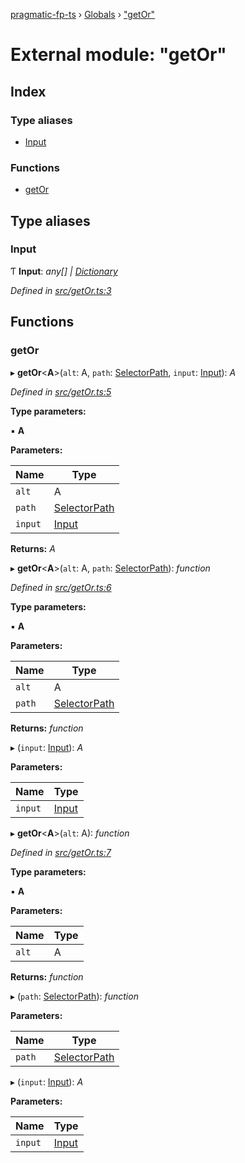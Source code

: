 [pragmatic-fp-ts](../README.md) › [Globals](../globals.md) › ["getOr"](_getor_.md)

# External module: "getOr"

## Index

### Type aliases

* [Input](_getor_.md#input)

### Functions

* [getOr](_getor_.md#getor)

## Type aliases

###  Input

Ƭ **Input**: *any[] | [Dictionary](_types_.md#dictionary)*

*Defined in [src/getOr.ts:3](https://github.com/hermann-p/pragmatic-fp-ts/blob/893c172/src/getOr.ts#L3)*

## Functions

###  getOr

▸ **getOr**<**A**>(`alt`: A, `path`: [SelectorPath](_types_.md#selectorpath), `input`: [Input](_getor_.md#input)): *A*

*Defined in [src/getOr.ts:5](https://github.com/hermann-p/pragmatic-fp-ts/blob/893c172/src/getOr.ts#L5)*

**Type parameters:**

▪ **A**

**Parameters:**

Name | Type |
------ | ------ |
`alt` | A |
`path` | [SelectorPath](_types_.md#selectorpath) |
`input` | [Input](_getor_.md#input) |

**Returns:** *A*

▸ **getOr**<**A**>(`alt`: A, `path`: [SelectorPath](_types_.md#selectorpath)): *function*

*Defined in [src/getOr.ts:6](https://github.com/hermann-p/pragmatic-fp-ts/blob/893c172/src/getOr.ts#L6)*

**Type parameters:**

▪ **A**

**Parameters:**

Name | Type |
------ | ------ |
`alt` | A |
`path` | [SelectorPath](_types_.md#selectorpath) |

**Returns:** *function*

▸ (`input`: [Input](_getor_.md#input)): *A*

**Parameters:**

Name | Type |
------ | ------ |
`input` | [Input](_getor_.md#input) |

▸ **getOr**<**A**>(`alt`: A): *function*

*Defined in [src/getOr.ts:7](https://github.com/hermann-p/pragmatic-fp-ts/blob/893c172/src/getOr.ts#L7)*

**Type parameters:**

▪ **A**

**Parameters:**

Name | Type |
------ | ------ |
`alt` | A |

**Returns:** *function*

▸ (`path`: [SelectorPath](_types_.md#selectorpath)): *function*

**Parameters:**

Name | Type |
------ | ------ |
`path` | [SelectorPath](_types_.md#selectorpath) |

▸ (`input`: [Input](_getor_.md#input)): *A*

**Parameters:**

Name | Type |
------ | ------ |
`input` | [Input](_getor_.md#input) |
